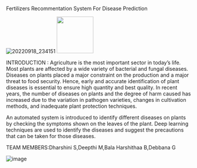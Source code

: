 Fertilizers Recommentation System For Disease Prediction

![20220918_234151](https://user-images.githubusercontent.com/53814610/195548115-69530cf3-e700-481e-bb3b-aa95baad23a2.jpeg)
<img src="[https://your-image-url.type](https://user-images.githubusercontent.com/53814610/195548115-69530cf3-e700-481e-bb3b-aa95baad23a2.jpeg)" width="100" height="100">


INTRODUCTION :
                                 Agriculture is the most important sector in today’s life. Most plants are affected by a wide variety of bacterial and fungal diseases. Diseases on plants placed a major constraint on the production and a major threat to food security. Hence, early and accurate identification of plant diseases is essential to ensure high quantity and best quality. In recent years, the number of diseases on plants and the degree of harm caused has increased due to the variation in pathogen varieties, changes in cultivation methods, and inadequate plant protection techniques. 

An automated system is introduced to identify different diseases on plants by checking the symptoms shown on the leaves of the plant. Deep learning techniques are used to identify the diseases and suggest the precautions that can be taken for those diseases. 

TEAM MEMBERS:Dharshini S,Deepthi M,Bala Harshithaa B,Debbana G

![image](https://user-images.githubusercontent.com/53814728/190921919-94303922-aac3-4b5a-aff1-a46440797a1a.png)


                                    
